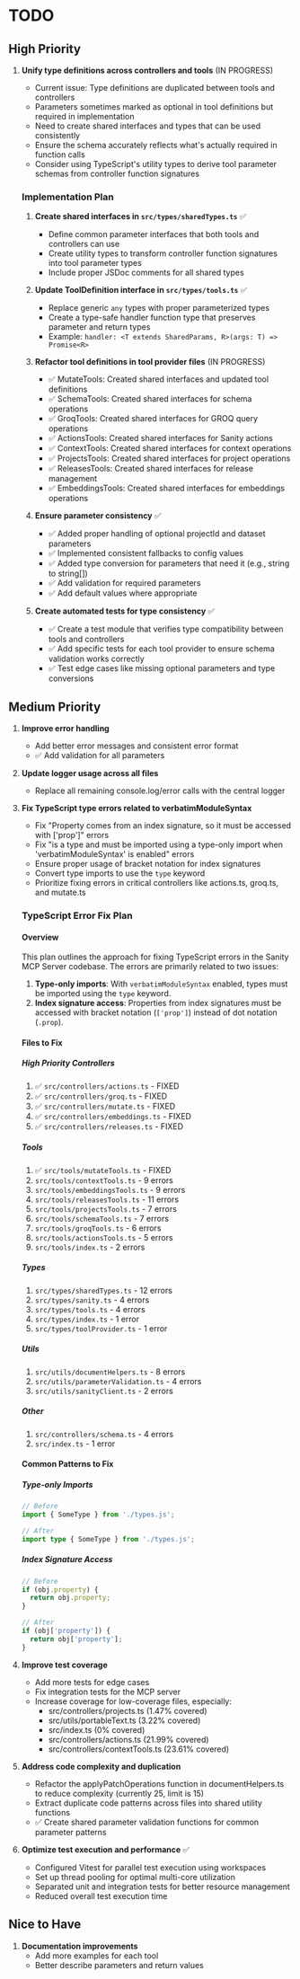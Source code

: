 # TODO

## High Priority

1. **Unify type definitions across controllers and tools** (IN PROGRESS)
   - Current issue: Type definitions are duplicated between tools and controllers
   - Parameters sometimes marked as optional in tool definitions but required in implementation
   - Need to create shared interfaces and types that can be used consistently
   - Ensure the schema accurately reflects what's actually required in function calls
   - Consider using TypeScript's utility types to derive tool parameter schemas from controller function signatures
   
   ### Implementation Plan
   1. **Create shared interfaces in `src/types/sharedTypes.ts`** ✅
      - Define common parameter interfaces that both tools and controllers can use
      - Create utility types to transform controller function signatures into tool parameter types
      - Include proper JSDoc comments for all shared types
   
   2. **Update ToolDefinition interface in `src/types/tools.ts`** ✅
      - Replace generic `any` types with proper parameterized types
      - Create a type-safe handler function type that preserves parameter and return types
      - Example: `handler: <T extends SharedParams, R>(args: T) => Promise<R>`
   
   3. **Refactor tool definitions in tool provider files** (IN PROGRESS)
      - ✅ MutateTools: Created shared interfaces and updated tool definitions
      - ✅ SchemaTools: Created shared interfaces for schema operations
      - ✅ GroqTools: Created shared interfaces for GROQ query operations
      - ✅ ActionsTools: Created shared interfaces for Sanity actions
      - ✅ ContextTools: Created shared interfaces for context operations
      - ✅ ProjectsTools: Created shared interfaces for project operations
      - ✅ ReleasesTools: Created shared interfaces for release management
      - ✅ EmbeddingsTools: Created shared interfaces for embeddings operations
   
   4. **Ensure parameter consistency** ✅
      - ✅ Added proper handling of optional projectId and dataset parameters
      - ✅ Implemented consistent fallbacks to config values
      - ✅ Added type conversion for parameters that need it (e.g., string to string[])
      - ✅ Add validation for required parameters
      - ✅ Add default values where appropriate
   
   5. **Create automated tests for type consistency** ✅
      - ✅ Create a test module that verifies type compatibility between tools and controllers
      - ✅ Add specific tests for each tool provider to ensure schema validation works correctly
      - ✅ Test edge cases like missing optional parameters and type conversions

## Medium Priority

1. **Improve error handling**
   - Add better error messages and consistent error format
   - ✅ Add validation for all parameters

2. **Update logger usage across all files**
   - Replace all remaining console.log/error calls with the central logger

3. **Fix TypeScript type errors related to verbatimModuleSyntax**
   - Fix "Property comes from an index signature, so it must be accessed with ['prop']" errors
   - Fix "is a type and must be imported using a type-only import when 'verbatimModuleSyntax' is enabled" errors
   - Ensure proper usage of bracket notation for index signatures
   - Convert type imports to use the `type` keyword
   - Prioritize fixing errors in critical controllers like actions.ts, groq.ts, and mutate.ts

   ### TypeScript Error Fix Plan

   #### Overview
   This plan outlines the approach for fixing TypeScript errors in the Sanity MCP Server codebase. The errors are primarily related to two issues:

   1. **Type-only imports**: With `verbatimModuleSyntax` enabled, types must be imported using the `type` keyword.
   2. **Index signature access**: Properties from index signatures must be accessed with bracket notation (`['prop']`) instead of dot notation (`.prop`).

   #### Files to Fix

   ##### High Priority Controllers
   1. ✅ `src/controllers/actions.ts` - FIXED
   2. ✅ `src/controllers/groq.ts` - FIXED
   3. ✅ `src/controllers/mutate.ts` - FIXED
   4. ✅ `src/controllers/embeddings.ts` - FIXED
   5. ✅ `src/controllers/releases.ts` - FIXED

   ##### Tools
   1. ✅ `src/tools/mutateTools.ts` - FIXED
   2. `src/tools/contextTools.ts` - 9 errors
   3. `src/tools/embeddingsTools.ts` - 9 errors
   4. `src/tools/releasesTools.ts` - 11 errors
   5. `src/tools/projectsTools.ts` - 7 errors
   6. `src/tools/schemaTools.ts` - 7 errors
   7. `src/tools/groqTools.ts` - 6 errors
   8. `src/tools/actionsTools.ts` - 5 errors
   9. `src/tools/index.ts` - 2 errors

   ##### Types
   1. `src/types/sharedTypes.ts` - 12 errors
   2. `src/types/sanity.ts` - 4 errors
   3. `src/types/tools.ts` - 4 errors
   4. `src/types/index.ts` - 1 error
   5. `src/types/toolProvider.ts` - 1 error

   ##### Utils
   1. `src/utils/documentHelpers.ts` - 8 errors
   2. `src/utils/parameterValidation.ts` - 4 errors
   3. `src/utils/sanityClient.ts` - 2 errors

   ##### Other
   1. `src/controllers/schema.ts` - 4 errors
   2. `src/index.ts` - 1 error

   #### Common Patterns to Fix

   ##### Type-only Imports
   ```typescript
   // Before
   import { SomeType } from './types.js';

   // After
   import type { SomeType } from './types.js';
   ```

   ##### Index Signature Access
   ```typescript
   // Before
   if (obj.property) {
     return obj.property;
   }

   // After
   if (obj['property']) {
     return obj['property'];
   }
   ```

4. **Improve test coverage**
   - Add more tests for edge cases
   - Fix integration tests for the MCP server
   - Increase coverage for low-coverage files, especially:
     - src/controllers/projects.ts (1.47% covered)
     - src/utils/portableText.ts (3.22% covered)  
     - src/index.ts (0% covered)
     - src/controllers/actions.ts (21.99% covered)
     - src/controllers/contextTools.ts (23.61% covered)

5. **Address code complexity and duplication**
   - Refactor the applyPatchOperations function in documentHelpers.ts to reduce complexity (currently 25, limit is 15)
   - Extract duplicate code patterns across files into shared utility functions
   - ✅ Create shared parameter validation functions for common parameter patterns

6. **Optimize test execution and performance** ✅
   - Configured Vitest for parallel test execution using workspaces
   - Set up thread pooling for optimal multi-core utilization
   - Separated unit and integration tests for better resource management
   - Reduced overall test execution time

## Nice to Have

1. **Documentation improvements**
   - Add more examples for each tool
   - Better describe parameters and return values
